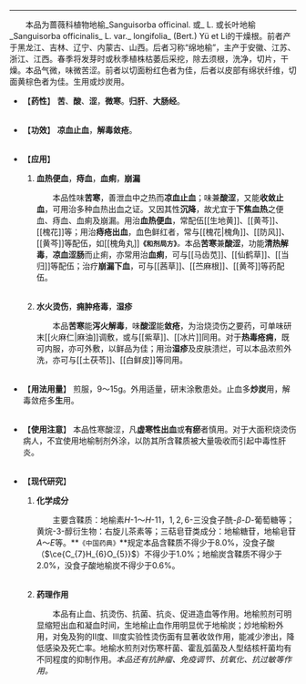 ---
&emsp;&emsp;本品为蔷薇科植物地榆_Sanguisorba officinal. 或_ L. 或长叶地榆_Sanguisorba officinalis_ L. var._ longifolia_ (Bert.) Yü et Li的干燥根。前者产于黑龙江、吉林、辽宁、内蒙古、山西。后者习称“绵地榆”，主产于安徽、江苏、浙江、江西。春季将发芽时或秋季植株枯萎后采挖，除去须根，洗净，切片，干燥。本品气微，味微苦涩。前者以切面粉红色者为佳，后者以皮部有绵状纤维，切面黄棕色者为佳。生用或炒炭用。

- 【**药性**】
	**苦**、**酸**、**涩**，**微寒**。**归肝**、**大肠经**。<br></br>

- 【**功效**】
	**凉血止血**，**解毒敛疮**。<br></br>

- 【**应用**】
	1. **血热便血**，**痔血**，**血痢**，**崩漏**
		
		&emsp;&emsp;本品性味**苦寒**，善泄血中之热而**凉血止血**；味兼**酸涩**，又能**收敛止血**，可用治多种血热出血之证。又因其性**沉降**，故尤宜于**下焦血热**之便血、痔血、血痢及崩漏。用治**血热便血**，常配伍[[生地黄]]、[[黄芩]]、[[槐花]]等；用治**痔疮出血**，血色鲜红者，常与[[槐花|槐角]]、[[防风]]、[[黄芩]]等配伍，如[[槐角丸]]**`《和剂局方》`**<dfn>。</dfn>本品**苦寒**兼**酸涩**，功能**清热解毒**，**凉血涩肠**而止痢，亦常用治**血痢**，可与[[马齿苋]]、[[仙鹤草]]、[[当归]]等配伍；治疗**崩漏下血**，可与[[茜草]]、[[苎麻根]]、[[黄芩]]等药配伍。<br></br>
	
	2. **水火烫伤**，**痈肿疮毒**，**湿疹**
		
		&emsp;&emsp;本品**苦寒**能**泻火解毒**，味**酸涩**能**敛疮**，为治烧烫伤之要药，可单味研末[[火麻仁|麻油]]调敷，或与[[紫草]]、[[冰片]]同用。对于**热毒疮痈**，既可内服，亦可外敷，以鲜品为佳；用治**湿疹**及皮肤溃烂，可以本品浓煎外洗，亦可与[[土茯苓]]、[[白鲜皮]]等同用。<br></br>

- 【**用法用量**】
	煎服，9～15g。外用适量，研末涂敷患处。止血多**炒炭**用，解毒敛疮多**生**用。<br></br>

- 【**使用注意**】
	本品性寒酸涩，凡**虚寒性出血**或**有瘀**者慎用。对于大面积烧烫伤病人，不宜使用地榆制剂外涂，以防其所含鞣质被大量吸收而引起中毒性肝炎。<br></br>

- 【**现代研究**】
	1. **化学成分**
		
		&emsp;&emsp;主要含鞣质：地榆素$H$-$1$～$H$-$11$，$1,2,6$-三没食子酰-$β$-$D$-葡萄糖等；黄烷-$3$-醇衍生物：右旋儿茶素等；三萜皂苷类成分：地榆糖苷，地榆皂苷$A$～$E$等。**`《中国药典》`**规定本品含鞣质不得少于8.0%，没食子酸（$\ce{C_{7}H_{6}O_{5}}$）不得少于1.0%；地榆炭含鞣质不得少于2.0%，没食子酸地榆炭不得少于0.6%。<br></br>
	
	2. **药理作用**
		
		&emsp;&emsp;本品有止血、抗烫伤、抗菌、抗炎、促进造血等作用。地榆煎剂可明显缩短出血和凝血时间，生地榆止血作用明显优于地榆炭；炒地榆粉外用，对兔及狗的$Ⅱ$度、$Ⅲ$度实验性烫伤面有显著收敛作用，能减少渗出，降低感染及死亡率。地榆水煎剂对伤寒杆菌、霍乱弧菌及人型结核杆菌均有不同程度的抑制作用。<dfn>本品还有抗肿瘤、免疫调节、抗氧化、抗过敏等作用。</dfn>